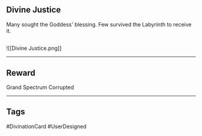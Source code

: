 ## Divine Justice
Many sought the Goddess' blessing. Few survived the Labyrinth to receive it.
## 
![[Divine Justice.png]]

---
## Reward
Grand Spectrum
Corrupted

---
## Tags
#DivinationCard
#UserDesigned 